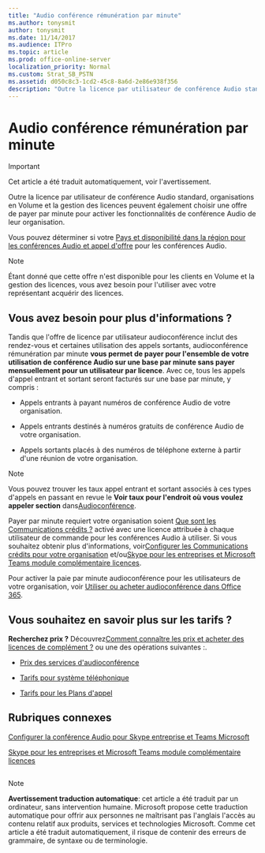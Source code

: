 ```yaml
---
title: "Audio conférence rémunération par minute"
ms.author: tonysmit
author: tonysmit
ms.date: 11/14/2017
ms.audience: ITPro
ms.topic: article
ms.prod: office-online-server
localization_priority: Normal
ms.custom: Strat_SB_PSTN
ms.assetid: d050c8c3-1cd2-45c8-8a6d-2e86e938f356
description: "Outre la licence par utilisateur de conférence Audio standard, organisations en Volume et la gestion des licences peuvent également choisir une offre de payer par minute pour activer les fonctionnalités de conférence Audio de leur organisation."
---
```


# Audio conférence rémunération par minute

> [!IMPORTANT]
> Cet article a été traduit automatiquement, voir l'avertissement.  
  
Outre la licence par utilisateur de conférence Audio standard, organisations en Volume et la gestion des licences peuvent également choisir une offre de payer par minute pour activer les fonctionnalités de conférence Audio de leur organisation.
  
Vous pouvez déterminer si votre [Pays et disponibilité dans la région pour les conférences Audio et appel d'offre](../countries-and-region-availability-for-audio-conferencing-and-calling-plans/countries-and-region-availability-for-audio-conferencing-and-calling-plans.md) pour les conférences Audio.
  
> [!NOTE]
> Étant donné que cette offre n'est disponible pour les clients en Volume et la gestion des licences, vous avez besoin pour l'utiliser avec votre représentant acquérir des licences. 
  
## Vous avez besoin pour plus d'informations ?

Tandis que l'offre de licence par utilisateur audioconférence inclut des rendez-vous et certaines utilisation des appels sortants, audioconférence rémunération par minute **vous permet de payer pour l'ensemble de votre utilisation de conférence Audio sur une base par minute sans payer mensuellement pour un utilisateur par licence**. Avec ce, tous les appels d'appel entrant et sortant seront facturés sur une base par minute, y compris :
  
- Appels entrants à payant numéros de conférence Audio de votre organisation.
    
- Appels entrants destinés à numéros gratuits de conférence Audio de votre organisation.
    
- Appels sortants placés à des numéros de téléphone externe à partir d'une réunion de votre organisation.
    
> [!NOTE]
> Vous pouvez trouver les taux appel entrant et sortant associés à ces types d'appels en passant en revue le **Voir taux pour l'endroit où vous voulez appeler section** dans[Audioconférence](https://products.office.com/en-us/skype-for-business/pstn-conferencing). 
  
Payer par minute requiert votre organisation soient [Que sont les Communications crédits ?](what-are-communications-credits.md) activé avec une licence attribuée à chaque utilisateur de commande pour les conférences Audio à utiliser. Si vous souhaitez obtenir plus d'informations, voir[Configurer les Communications crédits pour votre organisation](set-up-communications-credits-for-your-organization.md) et/ou[Skype pour les entreprises et Microsoft Teams module complémentaire licences](skype-for-business-and-microsoft-teams-add-on-licensing.md).
  
Pour activer la paie par minute audioconférence pour les utilisateurs de votre organisation, voir [Utiliser ou acheter audioconférence dans Office 365](../audio-conferencing-in-office-365/try-or-purchase-audio-conferencing-in-office-365.md).
  
## Vous souhaitez en savoir plus sur les tarifs ?

 **Recherchez prix ?** Découvrez[Comment connaître les prix et acheter des licences de complément ?](skype-for-business-and-microsoft-teams-add-on-licensing.md#bkmk_how) ou une des opérations suivantes :.
  
- [Prix des services d'audioconférence](https://products.office.com/en-us/skype-for-business/audio-conferencing#Requirements)
    
- [Tarifs pour système téléphonique](https://products.office.com/en-us/skype-for-business/phone-system#Requirements)
    
- [Tarifs pour les Plans d'appel](https://products.office.com/en-us/skype-for-business/pstn-calling-plans#requirements)
    
## Rubriques connexes

[Configurer la conférence Audio pour Skype entreprise et Teams Microsoft](../audio-conferencing-in-office-365/set-up-audio-conferencing-for-skype-for-business-and-microsoft-teams.md)
  
[Skype pour les entreprises et Microsoft Teams module complémentaire licences](skype-for-business-and-microsoft-teams-add-on-licensing.md)
  
## 
<a name="MT_Footer"> </a>

> [!NOTE]
> **Avertissement traduction automatique**: cet article a été traduit par un ordinateur, sans intervention humaine. Microsoft propose cette traduction automatique pour offrir aux personnes ne maîtrisant pas l'anglais l'accès au contenu relatif aux produits, services et technologies Microsoft. Comme cet article a été traduit automatiquement, il risque de contenir des erreurs de grammaire, de syntaxe ou de terminologie.
  

